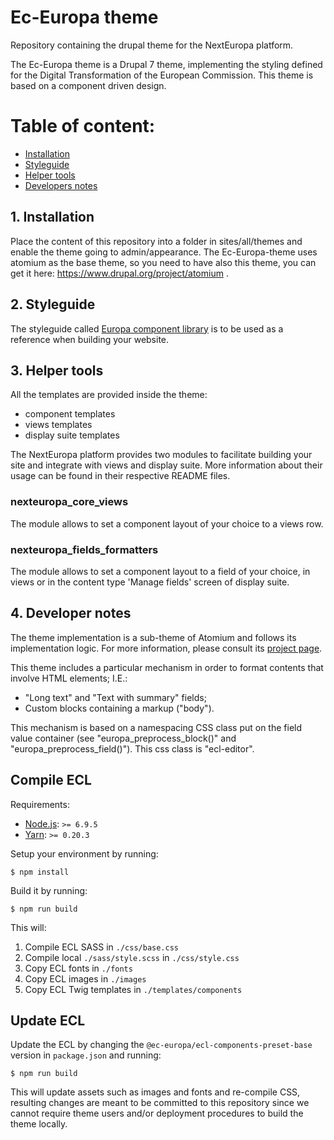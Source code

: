 # Ec-Europa theme
Repository containing the drupal theme for the NextEuropa platform.

The Ec-Europa theme is a Drupal 7 theme, implementing the styling defined for 
the Digital Transformation of the European Commission.
This theme is based on a component driven design. 

Table of content:
=================
- [Installation](#a-installation)
- [Styleguide](#styleguide)
- [Helper tools](#helper-tools)
- [Developers notes](#developers-notes)

## 1. Installation

Place the content of this repository into a folder in sites/all/themes and enable the theme going to admin/appearance.
The Ec-Europa-theme uses atomium as the base theme, so you need to have also 
this theme, you can get it here: https://www.drupal.org/project/atomium .

## 2. Styleguide

The styleguide called [Europa component library](https://ec-europa.github.io/europa-component-library)
 is to be used as a reference when building your website.

## 3. Helper tools

All the templates are provided inside the theme:
 - component templates
 - views templates
 - display suite templates

The NextEuropa platform provides two modules to facilitate building your site and integrate
with views and display suite. 
More information about their usage can be found in their respective README files.

### nexteuropa_core_views

The module allows to set a component layout of your choice to a views row.

### nexteuropa_fields_formatters

The module allows to set a component layout to a field of your choice, in views 
or in the content type 'Manage fields' screen of display suite.

## 4. Developer notes

The theme implementation is a sub-theme of Atomium and follows its implementation logic.
For more information, please consult its [project page](https://www.drupal.org/project/atomium).

This theme includes a particular mechanism in order to format contents that involve HTML elements; I.E.:
* "Long text" and "Text with summary" fields;
* Custom blocks containing a markup ("body").

This mechanism is based on a namespacing CSS class put on the field value container (see "europa_preprocess_block()"
and "europa_preprocess_field()").
This css class is "ecl-editor".

## Compile ECL 

Requirements:

- [Node.js](https://nodejs.org/en/): `>= 6.9.5`
- [Yarn](https://yarnpkg.com/en/): `>= 0.20.3`

Setup your environment by running:
 
```
$ npm install
```

Build it by running:

```
$ npm run build
```

This will:

1. Compile ECL SASS in `./css/base.css` 
2. Compile local `./sass/style.scss` in `./css/style.css`
3. Copy ECL fonts in `./fonts`
4. Copy ECL images in `./images`
5. Copy ECL Twig templates in `./templates/components`

## Update ECL

Update the ECL by changing the `@ec-europa/ecl-components-preset-base` version in `package.json` and running:

```
$ npm run build
```

This will update assets such as images and fonts and re-compile CSS, resulting changes are meant to be committed to this
repository since we cannot require theme users and/or deployment procedures to build the theme locally.
